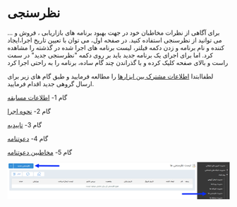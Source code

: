 # نظرسنجی

برای آگاهی از نظرات مخاطبان خود در جهت بهبود برنامه های بازاریابی ، فروش و ... می توانید از نظرسنجی استفاده کنید. در صفحه اول، می توان با تعیین تاریخ اجرا،ایجاد کننده و نام برنامه  و زدن دکمه فیلتر، لیست برنامه های اجرا شده در گذشته را مشاهده کرد. اما برای اجرای یک برنامه جدید باید بر روی دکمه  "نظرسنجی جدید" در سمت راست و بالای صفحه کلیک کرده و با گذراندن چند گام ساده، برنامه را به راحتی اجرا کرد

لطفاابتدا [اطلاعات مشترک بین ابزارها](https://github.com/1stco/PayamGostarDocs/blob/master/help2.5.4/Marketing/moshtarak-abzar/moshtarak-abzar.md) را مطالعه فرمایید و طبق گام های زیر برای ارسال گروهی جدید اقدام فرمایید.


 گام 1- [اطلاعات مسابقه](https://github.com/1stco/PayamGostarDocs/blob/master/help2.5.4/Marketing/sms/survey/1-avalie-nazarsanji/avalie-nazarsanji.md)

گام 2-  [نحوه اجرا](https://github.com/1stco/PayamGostarDocs/blob/master/help2.5.4/Marketing/sms/survey/2-nahveajra-nazaesanji/2-nahve-ejra-nazarsanji.md)

گام 3-  [تاییدیه](https://github.com/1stco/PayamGostarDocs/blob/master/help2.5.4/Marketing/sms/survey/3-taid-nazarsanji/3-taid-nazarsanji.md)

گام 4-  [دعوتنامه](https://github.com/1stco/PayamGostarDocs/blob/master/help2.5.4/Marketing/sms/survey/4-davatname-nazarsanji/untitled.md)

گام 5-  [مخاطبین دعوتنامه](https://github.com/1stco/PayamGostarDocs/blob/master/help2.5.4/Marketing/sms/survey/5-mokhatab-davatname/5-entekhabmokhatab-nazarsanji.md)


![](advertising-sendingqustionary-firststep.png)


